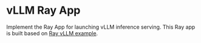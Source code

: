 # vLLM Ray App

Implement the Ray App for launching vLLM inference serving.
This Ray app is built based on [Ray vLLM example](https://docs.ray.io/en/latest/serve/tutorials/vllm-example.html).
